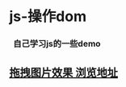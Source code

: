 # js-操作dom
###   自己学习js的一些demo
## [拖拽图片效果 浏览地址]( http://htmlpreview.github.io/?https://github.com/koukaicheng/js-/blob/master/Drag/index.html)

